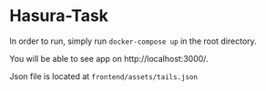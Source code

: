 # Hasura-Task


In order to run, simply run `docker-compose up` in the root directory.

You will be able to see app on http://localhost:3000/.

Json file is located at `frontend/assets/tails.json`
